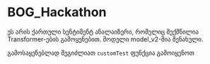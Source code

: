 # BOG_Hackathon

ეს არის ქართული სენტიმენტ ანალაიზერი, რომელიც შექმნილია Transformer-ების გამოყენებით. მოდელი model_v2-შია შენახული.

გამოსაყენებლად შეგიძლიათ `customTest` ფუნქცია გამოიყენოთ
